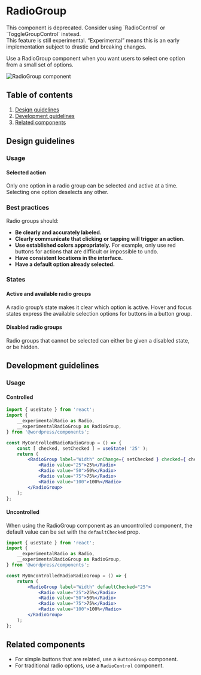 # RadioGroup

<div class="callout callout-alert">
This component is deprecated. Consider using `RadioControl` or `ToggleGroupControl` instead.
</div>

<div class="callout callout-alert">
This feature is still experimental. “Experimental” means this is an early implementation subject to drastic and breaking changes.
</div>

Use a RadioGroup component when you want users to select one option from a small set of options.

![RadioGroup component](https://wordpress.org/gutenberg/files/2018/12/s_96EC471FE9C9D91A996770229947AAB54A03351BDE98F444FD3C1BF0CED365EA_1541792995815_ButtonGroup.png)

## Table of contents

1. [Design guidelines](#design-guidelines)
2. [Development guidelines](#development-guidelines)
3. [Related components](#related-components)

## Design guidelines

### Usage

#### Selected action

Only one option in a radio group can be selected and active at a time. Selecting one option deselects any other.

### Best practices

Radio groups should:

-   **Be clearly and accurately labeled.**
-   **Clearly communicate that clicking or tapping will trigger an action.**
-   **Use established colors appropriately.** For example, only use red buttons for actions that are difficult or impossible to undo.
-   **Have consistent locations in the interface.**
-   **Have a default option already selected.**

### States

#### Active and available radio groups

A radio group’s state makes it clear which option is active. Hover and focus states express the available selection options for buttons in a button group.

#### Disabled radio groups

Radio groups that cannot be selected can either be given a disabled state, or be hidden.

## Development guidelines

### Usage

#### Controlled

```jsx
import { useState } from 'react';
import {
	__experimentalRadio as Radio,
	__experimentalRadioGroup as RadioGroup,
} from '@wordpress/components';

const MyControlledRadioRadioGroup = () => {
	const [ checked, setChecked ] = useState( '25' );
	return (
		<RadioGroup label="Width" onChange={ setChecked } checked={ checked }>
			<Radio value="25">25%</Radio>
			<Radio value="50">50%</Radio>
			<Radio value="75">75%</Radio>
			<Radio value="100">100%</Radio>
		</RadioGroup>
	);
};
```

#### Uncontrolled

When using the RadioGroup component as an uncontrolled component, the default value can be set with the `defaultChecked` prop.

```jsx
import { useState } from 'react';
import {
	__experimentalRadio as Radio,
	__experimentalRadioGroup as RadioGroup,
} from '@wordpress/components';

const MyUncontrolledRadioRadioGroup = () => {
	return (
		<RadioGroup label="Width" defaultChecked="25">
			<Radio value="25">25%</Radio>
			<Radio value="50">50%</Radio>
			<Radio value="75">75%</Radio>
			<Radio value="100">100%</Radio>
		</RadioGroup>
	);
};
```

## Related components

-   For simple buttons that are related, use a `ButtonGroup` component.
-   For traditional radio options, use a `RadioControl` component.
